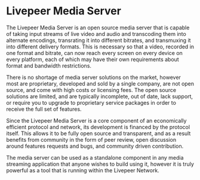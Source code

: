 # Livepeer Media Server

The Livepeer Media Server is an open source media server that is capable of
taking input streams of live video and audio and transcoding them into alternate
encodings, transrating it into different bitrates, and transmuxing it into
different delivery formats. This is necessary so that a video, recorded in one
format and bitrate, can now reach every screen on every device on every
platform, each of which may have their own requirements about format and
bandwidth restrictions.

There is no shortage of media server solutions on the market, however most are
proprietary, developed and sold by a single company, are not open source, and
come with high costs or licensing fees. The open source solutions are limited,
and are typically incomplete, out of date, lack support, or require you to
upgrade to proprietary service packages in order to receive the full set of
features.

Since the Livepeer Media Server is a core component of an economically efficient
protocol and network, its development is financed by the protocol itself. This
allows it to be fully open source and transparent, and as a result benefits from
community in the form of peer review, open discussion around features requests
and bugs, and community driven contribution.

The media server can be used as a standalone component in any media streaming
application that anyone wishes to build using it, however it is truly powerful
as a tool that is running within the Livepeer Network.
